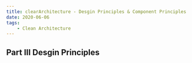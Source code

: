 ```yaml
---
title: clearArchitecture - Desgin Principles & Component Principles
date: 2020-06-06
tags:
    - Clean Architecture
---
```


## Part III Desgin Principles

